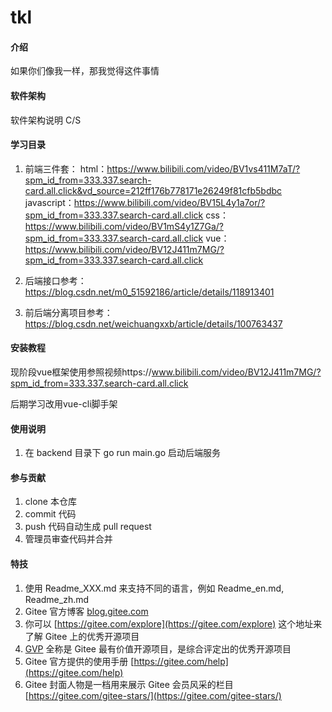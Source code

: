 # tkl

#### 介绍
如果你们像我一样，那我觉得这件事情

#### 软件架构
软件架构说明
C/S

#### 学习目录
1.  前端三件套：
      html：https://www.bilibili.com/video/BV1vs411M7aT/?spm_id_from=333.337.search-card.all.click&vd_source=212ff176b778171e26249f81cfb5bdbc
      javascript：https://www.bilibili.com/video/BV15L4y1a7or/?spm_id_from=333.337.search-card.all.click
      css：https://www.bilibili.com/video/BV1mS4y1Z7Ga/?spm_id_from=333.337.search-card.all.click
      vue：https://www.bilibili.com/video/BV12J411m7MG/?spm_id_from=333.337.search-card.all.click

2.  后端接口参考：
      https://blog.csdn.net/m0_51592186/article/details/118913401

3.  前后端分离项目参考：
      https://blog.csdn.net/weichuangxxb/article/details/100763437

#### 安装教程

现阶段vue框架使用参照视频https://www.bilibili.com/video/BV12J411m7MG/?spm_id_from=333.337.search-card.all.click

后期学习改用vue-cli脚手架

#### 使用说明

1.  在 backend 目录下 go run main.go 启动后端服务

#### 参与贡献

1.  clone 本仓库
2.  commit 代码
3.  push 代码自动生成 pull request
4.  管理员审查代码并合并


#### 特技

1.  使用 Readme\_XXX.md 来支持不同的语言，例如 Readme\_en.md, Readme\_zh.md
2.  Gitee 官方博客 [blog.gitee.com](https://blog.gitee.com)
3.  你可以 [https://gitee.com/explore](https://gitee.com/explore) 这个地址来了解 Gitee 上的优秀开源项目
4.  [GVP](https://gitee.com/gvp) 全称是 Gitee 最有价值开源项目，是综合评定出的优秀开源项目
5.  Gitee 官方提供的使用手册 [https://gitee.com/help](https://gitee.com/help)
6.  Gitee 封面人物是一档用来展示 Gitee 会员风采的栏目 [https://gitee.com/gitee-stars/](https://gitee.com/gitee-stars/)

